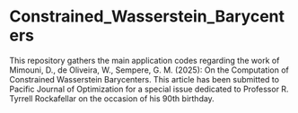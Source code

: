 # Constrained_Wasserstein_Barycenters
This repository gathers the main application codes regarding the work of Mimouni, D., de Oliveira, W., Sempere, G. M. (2025): On the Computation of Constrained Wasserstein Barycenters.
This article has been submitted to Pacific Journal of Optimization for a special issue dedicated to Professor R. Tyrrell Rockafellar on the occasion of his 90th birthday.

